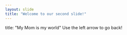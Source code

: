 ```yaml
---
layout: slide
title: "Welcome to our second slide!"
---
```

title: "My Mom is my world"
Use the left arrow to go back!
